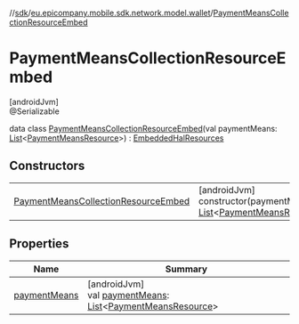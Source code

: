 //[sdk](../../../index.md)/[eu.epicompany.mobile.sdk.network.model.wallet](../index.md)/[PaymentMeansCollectionResourceEmbed](index.md)

# PaymentMeansCollectionResourceEmbed

[androidJvm]\
@Serializable

data class [PaymentMeansCollectionResourceEmbed](index.md)(val paymentMeans: [List](https://kotlinlang.org/api/latest/jvm/stdlib/kotlin.collections/-list/index.html)&lt;[PaymentMeansResource](../-payment-means-resource/index.md)&gt;) : [EmbeddedHalResources](../../eu.epicompany.mobile.android.data.network.model.hypermedia/-embedded-hal-resources/index.md)

## Constructors

| | |
|---|---|
| [PaymentMeansCollectionResourceEmbed](-payment-means-collection-resource-embed.md) | [androidJvm]<br>constructor(paymentMeans: [List](https://kotlinlang.org/api/latest/jvm/stdlib/kotlin.collections/-list/index.html)&lt;[PaymentMeansResource](../-payment-means-resource/index.md)&gt;) |

## Properties

| Name | Summary |
|---|---|
| [paymentMeans](payment-means.md) | [androidJvm]<br>val [paymentMeans](payment-means.md): [List](https://kotlinlang.org/api/latest/jvm/stdlib/kotlin.collections/-list/index.html)&lt;[PaymentMeansResource](../-payment-means-resource/index.md)&gt; |
